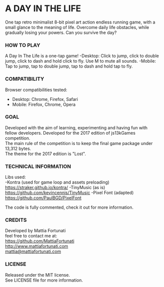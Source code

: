 # A DAY IN THE LIFE
One tap retro minimalist 8-bit pixel art action endless running game, with a small glance to the meaning of life.
Overcome daily life obstacles, while gradually losing your powers. 
Can you survive the day?

### HOW TO PLAY
A Day In The Life is a one-tap game!
-Desktop: Click to jump, click to double jump, click to dash and hold click to fly. Use M to mute all sounds.
-Mobile: Tap to jump, tap to double jump, tap to dash and hold tap to fly.

### COMPATIBILITY
Browser compatibilities tested:  
- Desktop: Chrome, Firefox, Safari
- Mobile: Firefox, Chrome, Opera 

### GOAL
Developed with the aim of learning, experimenting and having fun with fellow developers.
Developed for the 2017 edition of js13kGames competition.  
The main rule of the competition is to keep the final game package under 13,312 bytes.  
The theme for the 2017 edition is "Lost".

### TECHNICAL INFORMATION
Libs used:  
-Kontra (used for game loop and assets preloading) https://straker.github.io/kontra/
-TinyMusic (as is) https://github.com/kevincennis/TinyMusic
-Pixel Font (adapted) https://github.com/PaulBGD/PixelFont

The code is fully commented, check it out for more information.

### CREDITS
Developed by Mattia Fortunati  
feel free to contact me at:  
https://github.com/MattiaFortunati  
http://www.mattiafortunati.com  
mattia@mattiafortunati.com

### LICENSE
Released under the MIT license.     
See LICENSE file for more information.
